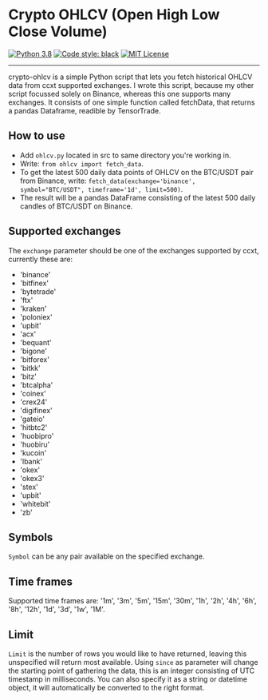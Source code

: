 # Crypto OHLCV (Open High Low Close Volume)
[![Python 3.8](https://img.shields.io/badge/python-3.7-blue.svg)](https://www.python.org/downloads/release/python-370/)
[![Code style: black](https://img.shields.io/badge/code%20style-black-000000.svg)](https://github.com/psf/black)
[![MIT License](https://img.shields.io/github/license/StephanAkkerman/Crypto_OHLCV.svg?color=brightgreen)](https://opensource.org/licenses/MIT)

---

crypto-ohlcv is a simple Python script that lets you fetch historical OHLCV data from ccxt supported exchanges.
I wrote this script, because my other script focussed solely on Binance, whereas this one supports many exchanges.
It consists of one simple function called fetchData, that returns a pandas Dataframe, readible by TensorTrade.

## How to use
- Add `ohlcv.py` located in src to same directory you're working in.
- Write: `from ohlcv import fetch_data`.
- To get the latest 500 daily data points of OHLCV on the BTC/USDT pair from Binance, write: `fetch_data(exchange='binance', symbol="BTC/USDT", timeframe='1d', limit=500)`.
- The result will be a pandas DataFrame consisting of the latest 500 daily candles of BTC/USDT on Binance.

## Supported exchanges
The `exchange` parameter should be one of the exchanges supported by ccxt, currently these are:
- 'binance'
- 'bitfinex'
- 'bytetrade'
- 'ftx'
- 'kraken'
- 'poloniex'
- 'upbit'
- 'acx'
- 'bequant'
- 'bigone'
- 'bitforex'
- 'bitkk'
- 'bitz'
- 'btcalpha'
- 'coinex'
- 'crex24'
- 'digifinex'
- 'gateio'
- 'hitbtc2'
- 'huobipro'
- 'huobiru'
- 'kucoin'
- 'lbank'
- 'okex'
- 'okex3'
- 'stex'
- 'upbit'
- 'whitebit'
- 'zb'

## Symbols
`Symbol` can be any pair available on the specified exchange.

## Time frames
Supported time frames are: '1m', '3m', '5m', '15m', '30m', '1h', '2h', '4h', '6h', '8h', '12h', '1d', '3d', '1w', '1M'.

## Limit
`Limit` is the number of rows you would like to have returned, leaving this unspecified will return most available.
Using `since` as parameter will change the starting point of gathering the data, this is an integer consisting of UTC timestamp in milliseconds. You can also specify it as a string or datetime object, it will automatically be converted to the right format.
